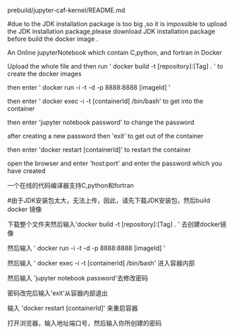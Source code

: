 prebuild/jupyter-caf-kernel/README.md

#due to the JDK installation package is too big ,so it is impossible to upload the JDK installation package,please download JDK installation package before build the docker image .

An Online jupyterNotebook  which contain C,python, and fortran in Docker 


Upload the whole file and then run ' docker build -t  [repository]:[Tag]  . ' to create the docker images

then enter ' docker run -i -t -d -p 8888:8888 [imageId] '

then  enter ' docker exec -i -t [containerId] /bin/bash' to get into the container   

then enter 'jupyter notebook password' to change the password

after creating a new password then 'exit' to get out of the container

then enter 'docker restart [containerId]' to restart the container

open the browser and enter 'host:port' and enter the password which you have created

一个在线的代码编译器支持C,python和fortran

#由于JDK安装包太大，无法上传，因此，请先下载JDK安装包，然后build docker 镜像

下载整个文件夹然后输入'docker build -t [repository]:[Tag]  . ' 去创建docker镜像

然后输入  ' docker run -i -t -d -p 8888:8888 [imageId] '

然后输入  ' docker exec -i -t [containerId] /bin/bash' 进入容器内部

然后输入  'jupyter notebook password'去修改密码

密码改完后输入'exit'从容器内部退出

输入 'docker restart [containerId]' 来重启容器

打开浏览器，输入地址端口号，然后输入你所创建的密码
